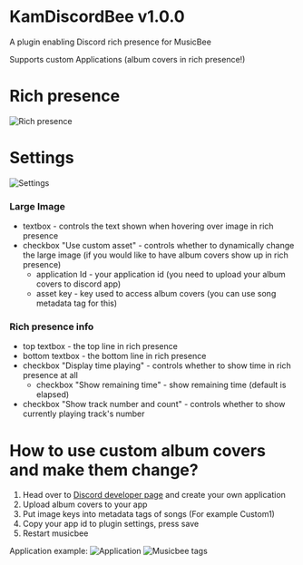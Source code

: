 # KamDiscordBee v1.0.0
A plugin enabling Discord rich presence for MusicBee

Supports custom Applications (album covers in rich presence!)

# Rich presence
![Rich presence](https://i.imgur.com/dh7NpEC.png)

# Settings
![Settings](https://i.imgur.com/0X7J2WR.png)

### Large Image
- textbox - controls the text shown when hovering over image in rich presence
- checkbox "Use custom asset" - controls whether to dynamically change the large image (if you would like to have album covers show up in rich presence)
  - application Id - your application id (you need to upload your album covers to discord app)
  - asset key - key used to access album covers (you can use song metadata tag for this)

### Rich presence info
- top textbox - the top line in rich presence
- bottom textbox - the bottom line in rich presence
- checkbox "Display time playing" - controls whether to show time in rich presence at all
  - checkbox "Show remaining time" - show remaining time (default is elapsed)
- checkbox "Show track number and count" - controls whether to show currently playing track's number

# How to use custom album covers and make them change?
1. Head over to [Discord developer page](https://discord.com/developers/applications) and create your own application
2. Upload album covers to your app
3. Put image keys into metadata tags of songs (For example Custom1)
4. Copy your app id to plugin settings, press save
5. Restart musicbee

Application example:
![Application](https://i.imgur.com/WIXWOKx.png)
![Musicbee tags](https://i.imgur.com/s2CJTzM.png)

